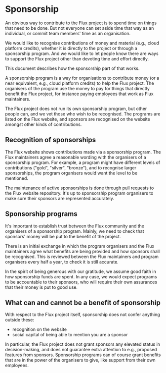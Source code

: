 # Sponsorship

An obvious way to contribute to the Flux project is to spend time on
things that need to be done. But not everyone can set aside time that
way as an individual, or commit team members' time as an organisation.

We would like to recognise contributions of money and material (e.g.,
cloud platform credits), whether it is directly to the project or
through a sponsorship program. And we would like to let people know
there are ways to support the Flux project other than devoting time
and effort directly.

This document describes how the sponsorship part of that works.

A sponsorship program is a way for organisations to contribute money
(or a near equivalent, e.g., cloud platform credits) to help the Flux
project. The organisers of the program use the money to pay for things
that directly benefit the Flux project, for instance paying employees
that work as Flux maintainers.

The Flux project does not run its own sponsorship program, but other
people can, and we vet those who wish to be recognised. The programs
are listed on the Flux website, and sponsors are recognised on the
website amongst other kinds of contributions.

## Recognition of sponsorships

The Flux website shows contributions made via a sponsorship
program. The Flux maintainers agree a reasonable wording with the
organisers of a sponsorship program. For example, a program might have
different levels of contributions ("gold", "silver", "bronze"), and to
recognise larger sponsorships, the program organisers would want the
level to be mentioned.

The maintenance of active sponsorships is done through pull requests
to the Flux website repository. It's up to sponsorship program
organisers to make sure their sponsors are represented accurately.

## Sponsorship programs

It's important to establish trust between the Flux community and the
organisers of a sponsorship program. Mainly, we need to check that
sponsors' money will be put to the benefit of the project.

There is an initial exchange in which the program organisers and the
Flux maintainers agree what benefits are being provided and how
sponsors shall be recognised. This is reviewed between the Flux
maintainers and program organisers every half a year, to check it is
still accurate.

In the spirit of being generous with our gratitude, we assume good
faith in how sponsorship funds are spent. In any case, we would expect
programs to be accountable to their sponsors, who will require their
own assurances that their money is put to good use.

## What can and cannot be a benefit of sponsorship

With respect to the Flux project itself, sponsorship does not confer
anything outside these:

 - recognition on the website
 - social capital of being able to mention you are a sponsor

In particular, the Flux project does not grant sponsors any elevated
status in decision-making, and does not guarantee extra attention to
e.g., proposed features from sponsors. Sponsorship programs can of
course grant benefits that are in the power of the organisers to give,
like support from their own employees.
